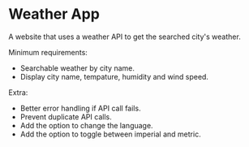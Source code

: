 # Weather App
 A website that uses a weather API to get the searched city's weather.

Minimum requirements: 
* Searchable weather by city name.
* Display city name, tempature, humidity and wind speed.

Extra: 
* Better error handling if API call fails.
* Prevent duplicate API calls. 
* Add the option to change the language. 
* Add the option to toggle between imperial and metric. 